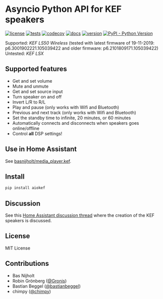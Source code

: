 # Asyncio Python API for KEF speakers

[![license](https://img.shields.io/github/license/basnijholt/aiokef)](https://github.com/basnijholt/aiokef/blob/master/LICENSE)
[![tests](https://github.com/basnijholt/aiokef/workflows/tests/badge.svg)](https://github.com/basnijholt/aiokef/actions?query=workflow%3Atests)
[![codecov](https://img.shields.io/codecov/c/github/basnijholt/aiokef)](https://codecov.io/gh/basnijholt/aiokef)
[![docs](https://img.shields.io/readthedocs/aiokef)](https://aiokef.readthedocs.io)
[![version](https://img.shields.io/pypi/v/aiokef)](https://pypi.org/project/aiokef/)
[![PyPI - Python Version](https://img.shields.io/pypi/pyversions/aiokef)](https://pypi.org/project/aiokef/)

Supported: *KEF LS50 Wireless* (tested with latest firmware of 19-11-2019: p6.3001902221.105039422 and older firmware: p6.2101809171.105039422)
Untested: *KEF LSX*

## Supported features
- Get and set volume
- Mute and unmute
- Get and set source input
- Turn speaker on and off
- Invert L/R to R/L
- Play and pause (only works with Wifi and Bluetooth)
- Previous and next track (only works with Wifi and Bluetooth)
- Set the standby time to infinite, 20 minutes, or 60 minutes
- Automatically connects and disconnects when speakers goes online/offline
- Control **all** DSP settings!

## Use in Home Assistant
See [basnijholt/media_player.kef](https://github.com/basnijholt/media_player.kef/).

## Install
```bash
pip install aiokef
```

## Discussion
See this [Home Assistant discussion thread](https://community.home-assistant.io/t/kef-ls50-wireless/) where the creation of the KEF speakers is discussed.

## License
MIT License

## Contributions
- Bas Nijholt
- Robin Grönberg ([@Gronis](https://github.com/Gronis/pykef))
- Bastian Beggel ([@bastianbeggel](https://github.com/bastianbeggel/hasskef))
- chimpy ([@chimpy](https://github.com/chimpy))
